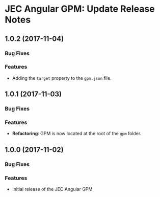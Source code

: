 # JEC Angular GPM: Update Release Notes

<a name="jec-gpm-angular-1.0.2"></a>
## **1.0.2** (2017-11-04)

### Bug Fixes

### Features

- Adding the `target` property to the `gpm.json` file.

<a name="jec-gpm-angular-1.0.1"></a>
## **1.0.1** (2017-11-03)

### Bug Fixes

### Features

- **Refactoring**: GPM is now located at the root of the `gpm` folder.

<a name="jec-gpm-angular-1.0.0"></a>
## **1.0.0** (2017-11-02)

### Bug Fixes

### Features

- Initial release of the JEC Angular GPM